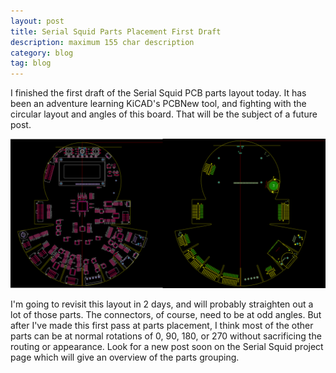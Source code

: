 ```yaml
---
layout: post
title: Serial Squid Parts Placement First Draft
description: maximum 155 char description
category: blog
tag: blog
---
```


I finished the first draft of the Serial Squid PCB parts layout today.  It has been an adventure learning KiCAD's PCBNew tool, and fighting with the circular layout and angles of this board.  That will be the subject of a future post.  

![draft-pcb-parts-placement](/images/serial-squid-placement-draft1.png) 

I'm going to revisit this layout in 2 days, and will probably straighten out a lot of those parts.  The connectors, of course, need to be at odd angles.  But after I've made this first pass at parts placement, I think most of the other parts can be at normal rotations of 0, 90, 180, or 270 without sacrificing the routing or appearance.  Look for a new post soon on the Serial Squid project page which will give an overview of the parts grouping.


